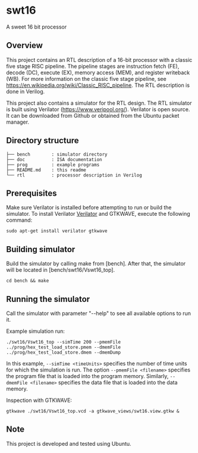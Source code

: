 # swt16
A sweet 16 bit processor

## Overview
This project contains an RTL description of a 16-bit processor with a classic five stage RISC pipeline. The pipeline stages are instruction fetch (FE), decode (DC), execute (EX), memory access (MEM), and register writeback (WB). For more information on the classic five stage pipeline, see https://en.wikipedia.org/wiki/Classic_RISC_pipeline. The RTL description is done in Verilog.

This project also contains a simulator for the RTL design.
The RTL simulator is built using Verilator (https://www.veripool.org/).
Verilator is open source. It can be downloaded from Github or obtained from the Ubuntu packet manager.

## Directory structure
```
├── bench        : simulator directory
├── doc          : ISA documentation
├── prog         : example programs
├── README.md    : this readme
└── rtl          : processor description in Verilog
```
## Prerequisites
Make sure Verilator is installed before attempting to run or build the simulator.
To install Verilator [Verilator](https://www.veripool.org/) and GTKWAVE, execute the following command:

`sudo apt-get install verilator gtkwave`

## Building simulator
Build the simulator by calling make from [bench]. After that, the simulator will be located in [bench/swt16/Vswt16_top].

`cd bench && make`

## Running the simulator
Call the simulator with parameter "--help" to see all available options to run it.

Example simulation run:

`./swt16/Vswt16_top --simTime 200 --pmemFile ../prog/hex_test_load_store.pmem --dmemFile ../prog/hex_test_load_store.dmem --dmemDump`

In this example, `--simTime <timeUnits>` specifies the number of time units for which the simulation is run. The option `--pmemFile <filename>` specifies the program file that is loaded into the program memory. Similarly, `--dmemFile <filename>` specifies the data file that is loaded into the data memory. 

Inspection with GTKWAVE: 

`gtkwave ./swt16/Vswt16_top.vcd -a gtkwave_views/swt16.view.gtkw &`

## Note
This project is developed and tested using Ubuntu.
